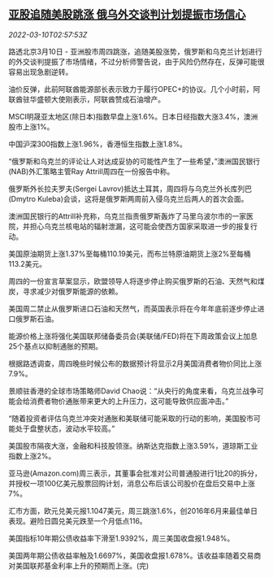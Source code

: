 <!--1646881263000-->
[亚股追随美股跳涨 俄乌外交谈判计划提振市场信心](https://cn.reuters.com/article/asia-financial-markets-0310-thur-idCNKBS2L709F)
------

<div><i>2022-03-10T02:57:53Z</i></div><p>路透北京3月10日 - 亚洲股市周四跳涨，追随美股涨势，俄罗斯和乌克兰计划进行的外交谈判提振了市场情绪，不过分析师警告说，由于风险仍然存在，反弹可能很容易出现急剧逆转。</p><p>油价反弹，此前阿联酋能源部长表示致力于履行OPEC+的协议。几个小时前，阿联酋驻华盛顿大使刚表示，阿联酋赞成石油增产。</p><p>MSCI明晟亚太地区(除日本)指数早盘上涨1.6%。日本日经指数大涨3.4%，澳洲股市上涨1%。</p><p>中国沪深300指数上涨1.96%，香港恒生指数上涨1.8%。</p><p>“俄罗斯和乌克兰的评论让人对达成妥协的可能性产生了一些希望，”澳洲国民银行(NAB)外汇策略主管Ray Attrill周四在一份报告中称。</p><p>俄罗斯外长拉夫罗夫(Sergei Lavrov)抵达土耳其，周四将与乌克兰外长库列巴(Dmytro Kuleba)会谈，这将是俄罗斯两周前入侵乌克兰后两人的首次会面。</p><p>澳洲国民银行的Attrill补充称，乌克兰指责俄罗斯轰炸了马里乌波尔市的一家医院，并担心乌克兰核电站的辐射泄漏，这可能会使西方国家采取进一步的报复行动。</p><p>美国原油期货上涨1.37%至每桶110.19美元，而布兰特原油期货上涨2%至每桶113.2美元。</p><p>周四的一份宣言草案显示，欧盟领导人将逐步停止购买俄罗斯的石油、天然气和煤炭，寻求减少对俄罗斯能源的依赖。</p><p>美国周二禁止从俄罗斯进口石油和天然气，而英国表示将在今年年底前逐步停止进口俄罗斯石油。</p><p>能源价格上涨将强化美国联邦储备委员会(美联储/FED)将在下周政策会议上加息25个基点以抑制通胀的预期。</p><p>根据路透调查，周四晚些时候公布的数据预计将显示2月美国消费者物价同比上涨7.9%。</p><p>景顺驻香港的全球市场策略师David Chao说：“从央行的角度来看，乌克兰战争可能会给消费者物价通胀带来更大的上升压力，这可能导致供应面冲击。”</p><p>“随着投资者评估乌克兰冲突对通胀和美联储可能采取的行动的影响，美国股市可能处于盘整状态，波动水平较高。”</p><p>美国股市隔夜大涨，金融和科技股领涨。纳斯达克指数上涨3.59%，道琼斯工业指数上涨2%。</p><p>亚马逊(Amazon.com)周三表示，其董事会批准对公司普通股进行1比20的拆分，并授权一项100亿美元股票回购计划，消息公布后该公司股价在盘后交易中上涨7%。</p><p>汇市方面，欧元兑美元报1.1047美元，周三跳涨1.6%，创2016年6月来最佳单日表现。避险日圆兑美元跌至一个月低点116。</p><p>美国指标10年期公债收益率下滑至1.9392%，周三美国收盘报1.948%。</p><p>美国两年期公债收益率触及1.6697%，美国收盘报1.678%。该收益率随着交易商对美国联邦基金利率上升的预期而上涨。(完)</p>
